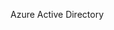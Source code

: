 <Token xmlns:xlink="http://www.w3.org/1999/xlink">Azure Active Directory</Token>

<!--HONumber=Jun16_HO4-->


